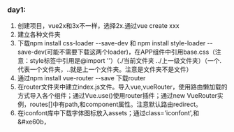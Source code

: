 ### day1:
1. 创建项目，vue2x和3x不一样，选择2x.通过vue create xxx
2. 建立各种文件夹
3. 下载npm install css-loader --save-dev 和 npm install style-loader --save-dev(可能不需要下载这两个loader)，在APP组件中引用base.css（注意：style标签中引用是@import ''）（./当前文件夹 ../上一级文件夹）（一个.代表一个文件夹，..就是上一个文件夹。注意是文件夹不是文件）
4. 通过npm install vue-router --save 下载router
5. 在router文件夹中建立index.js文件。导入vue,vueRouter，使用路由懒加载的方式导入各个组件；通过Vue.use()使用router插件；通过new VueRouter实例，routes[]中有path,和component属性。注意默认路由redirect。
6. 在iconfont库中下载字体图标放入assets；通过class='iconfont',和&#xe60b，<style>中@import ''导入，注意路径引用.
7. 创建4个路由组件

### day2：
1. 创建footerGuide组件，将所有东西放在一起。没有采用组件的方式，因为对于slot插槽不熟悉。
2. 插槽放在哪里由子组件决定，插槽里面放什么由父组件决定。(还是不太懂插槽)
3. 给每一个板块添加不同的click,（不像之前的传递）
4. router，全局路由。用this.$router.push('/home'),来跳转链接。this.$router.push还有很多种传参方式。
5. 解决连续点击报错的问题。只需接上一个catch()方法,this.$router.push().catch(() => {})


### day3：
1. 针对路由切换和活跃导航。不用三目运算符来添加activeStyle，用:class='{activeStyle：this.$router.path == '/home'}',不用创建多个点击按函数，而是创建一个点击函数，传递不同参数即可
2. 创建NavBar组件，使用插槽。让文字多余的隐藏，需要三个属性：overflow:hidden、text-overflow: ellipsis、white-space: nowrap;
3. 使用swiper组件库，npm install swiper --save  。需要引用css 和 js 文件（不同版本引用的文件名不同）

### day4:
1. router.push(''),有记录，router.replace(''),没有记录,router.back(),回退，有记录
2. <router-link to=''>相当于<a>,适用于路由组件的跳转

### day5：
1. axios的使用，1.const instance = axios.create(config) 2.instance(config).then()
2. 导出并封装一个请求的函数 export function request(config){使用xaios，return request}，，拦截器可以只返回data数据
3. home组件的methods里面定义一个获取数据的函数getHomeGoods，并使用request（是一个promise,相当于就是instance）。在create()里面调用getHomeGoods
4. npm install mockjs --save,使用mock；使用Mock.mock(url，{code：，data：})，并且不用导出，在 main.js引入时直接使用css引入方式：improt './'。且config里面不用加baseURL
5. 创建login静态页.

6. 生成本地仓库 git init    git add *  git commit -m "init piyux"
然后去远程git创建一个新的  将地址复制在终端  再 git push origin master

### day6：
1. 通过v-if实现短信登录和密码登录的两种样式，
2. input聚焦时没有边框通过两个属性outline:none;border:0px
3. v-model='message'经常用在input标签，可以拿到用户input标签获取的值并复制给message这个全局变量，这个值一般会发送到后端
4. 通过计算属性rightPhone()，动态绑定:disabled:'!rightPhone',让input标签不可用（不能获取验证码）
5. 正则表达式：/^1([38][0-9]|4[579]|5[0-3,5-9]|6[6]|7[0135678]|9[89])\d{8}$/.test(this.phone)，.test()方法在字符串中查找符合的内容，若找到则返回true

### day7:
1. 创建警告弹窗组件，通过v-if来控制login和alert组件的渲染，具体通过点击登录按钮控制变量enter。
2. 创建一个旋转动画。@keyframes name{}
3. login组件，点击登录按钮，实现前台验证，错误信息赋值给全局变量errorWay。并传递给alerttip子组件进行信息展示。父组件的模板中用 ：name='value'  name是子组件的props中的数据名，value是父组件的变量
4. alerttip组件发送一个自定义事件。通过this.$emit('name'，value)  name是事件名称，value是参数，父组件模板@name='click',click()函数获取
5. 因为alertTip同一个路由，所以不能再用$router.push等，不能用router-link

### day8:
1. 拿到了后端数据，用nodejs写的，配置了短信验证码的相关配置（视频上）
2. 虽然启动了后台，但是因为域名不同，所以前端拿不到后端数据。(想了很久才知道)
3. 配置vue.config.js文件，proxy相当于拦截器，要设置api，拦截api，并替换成代理地址
4. 多次封装请求函数，最终返回getLoginSendCode返回的是promise对象。

### day9:
1. vuex中state中的变量，只能通过mutation来改变，如果是异步操作改变，则必须再通过action来修改  函数名(参数){操作，提交mutation操作}  refunction({commit,state}){异步操作，commit(函数名,变量)}
2. 使用mutation-types.js目的是方便管理(mutation相当于方法，type相当于将各种方法分类)
，export const  RECEIVE_ADDRESS = 'receive_address' 用常量的方式来处理mutation
3. 接口文档中/position/:geohash 中 geohash不是参数，而是直接拼接字符串成url
4. 模板字符串语法 字符串中可以嵌入变量对象。 `${变量名}`

### day10:
1.创建commonjs文件夹，创建防抖函数，防抖：大于一定时间才执行。节流：规定多久执行一次
